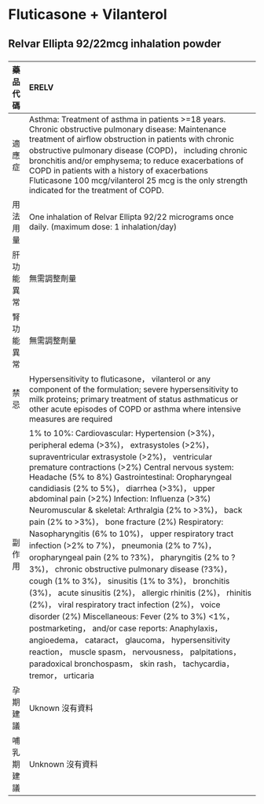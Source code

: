 # Fluticasone + Vilanterol

## Relvar Ellipta 92/22mcg inhalation powder

##### 

| 藥品代碼   | ERELV                                                                                                                                                                                                                                                                                                                                                                                                                                                                                                                                                                                                                                                                                                                                                                                                                                                                                                                                                                                                                                                                                                                                                   |
|:-----------|:--------------------------------------------------------------------------------------------------------------------------------------------------------------------------------------------------------------------------------------------------------------------------------------------------------------------------------------------------------------------------------------------------------------------------------------------------------------------------------------------------------------------------------------------------------------------------------------------------------------------------------------------------------------------------------------------------------------------------------------------------------------------------------------------------------------------------------------------------------------------------------------------------------------------------------------------------------------------------------------------------------------------------------------------------------------------------------------------------------------------------------------------------------|
| 適應症     | Asthma: Treatment of asthma in patients >=18 years. Chronic obstructive pulmonary disease: Maintenance treatment of airflow obstruction in patients with chronic obstructive pulmonary disease (COPD)， including chronic bronchitis and/or emphysema; to reduce exacerbations of COPD in patients with a history of exacerbations Fluticasone 100 mcg/vilanterol 25 mcg is the only strength indicated for the treatment of COPD.                                                                                                                                                                                                                                                                                                                                                                                                                                                                                                                                                                                                                                                                                                                      |
| 用法用量   | One inhalation of Relvar Ellipta 92/22 micrograms once daily. (maximum dose: 1 inhalation/day)                                                                                                                                                                                                                                                                                                                                                                                                                                                                                                                                                                                                                                                                                                                                                                                                                                                                                                                                                                                                                                                          |
| 肝功能異常 | 無需調整劑量                                                                                                                                                                                                                                                                                                                                                                                                                                                                                                                                                                                                                                                                                                                                                                                                                                                                                                                                                                                                                                                                                                                                            |
| 腎功能異常 | 無需調整劑量                                                                                                                                                                                                                                                                                                                                                                                                                                                                                                                                                                                                                                                                                                                                                                                                                                                                                                                                                                                                                                                                                                                                            |
| 禁忌       | Hypersensitivity to fluticasone， vilanterol or any component of the formulation; severe hypersensitivity to milk proteins; primary treatment of status asthmaticus or other acute episodes of COPD or asthma where intensive measures are required                                                                                                                                                                                                                                                                                                                                                                                                                                                                                                                                                                                                                                                                                                                                                                                                                                                                                                     |
| 副作用     | 1% to 10%: Cardiovascular: Hypertension (>3%)， peripheral edema (>3%)， extrasystoles (>2%)， supraventricular extrasystole (>2%)， ventricular premature contractions (>2%) Central nervous system: Headache (5% to 8%) Gastrointestinal: Oropharyngeal candidiasis (2% to 5%)， diarrhea (>3%)， upper abdominal pain (>2%) Infection: Influenza (>3%) Neuromuscular & skeletal: Arthralgia (2% to >3%)， back pain (2% to >3%)， bone fracture (2%) Respiratory: Nasopharyngitis (6% to 10%)， upper respiratory tract infection (>2% to 7%)， pneumonia (2% to 7%)， oropharyngeal pain (2% to ?3%)， pharyngitis (2% to ?3%)， chronic obstructive pulmonary disease (?3%)， cough (1% to 3%)， sinusitis (1% to 3%)， bronchitis (3%)， acute sinusitis (2%)， allergic rhinitis (2%)， rhinitis (2%)， viral respiratory tract infection (2%)， voice disorder (2%) Miscellaneous: Fever (2% to 3%) <1%， postmarketing， and/or case reports: Anaphylaxis， angioedema， cataract， glaucoma， hypersensitivity reaction， muscle spasm， nervousness， palpitations， paradoxical bronchospasm， skin rash， tachycardia， tremor， urticaria |
| 孕期建議   | Uknown 沒有資料                                                                                                                                                                                                                                                                                                                                                                                                                                                                                                                                                                                                                                                                                                                                                                                                                                                                                                                                                                                                                                                                                                                                         |
| 哺乳期建議 | Unknown 沒有資料                                                                                                                                                                                                                                                                                                                                                                                                                                                                                                                                                                                                                                                                                                                                                                                                                                                                                                                                                                                                                                                                                                                                        |

